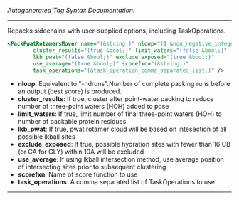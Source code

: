 <!-- THIS IS AN AUTOGENERATED FILE: Don't edit it directly, instead change the schema definition in the code itself. -->

_Autogenerated Tag Syntax Documentation:_

---
Repacks sidechains with user-supplied options, including TaskOperations.

```xml
<PackPwatRotamersMover name="(&string;)" nloop="(1 &non_negative_integer;)"
        cluster_results="(true &bool;)" limit_waters="(false &bool;)"
        lkb_pwat="(false &bool;)" exclude_exposed="(true &bool;)"
        use_average="(true &bool;)" scorefxn="(&string;)"
        task_operations="(&task_operation_comma_separated_list;)" />
```

-   **nloop**: Equivalent to "-ndruns".Number of complete packing runs before an output (best score) is produced.
-   **cluster_results**: If true, cluster after point-water packing to reduce number of three-point waters (HOH) added to pose
-   **limit_waters**: If true, limit number of final three-point waters (HOH) to number of packable protein residues
-   **lkb_pwat**: If true, pwat rotamer cloud will be based on intesection of all possible lkball sites
-   **exclude_exposed**: If true, possible hydration sites with fewer than 16 CB (or CA for GLY) within 10A will be excluded
-   **use_average**: If using lkball intersection method, use average position of intersecting sites prior to subsequent clustering
-   **scorefxn**: Name of score function to use
-   **task_operations**: A comma separated list of TaskOperations to use.

---
